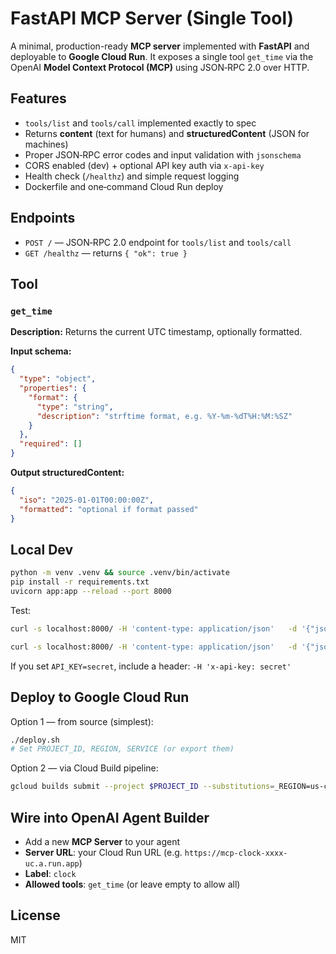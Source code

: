 
# FastAPI MCP Server (Single Tool)

A minimal, production-ready **MCP server** implemented with **FastAPI** and deployable to **Google Cloud Run**. It exposes a single tool `get_time` via the OpenAI **Model Context Protocol (MCP)** using JSON‑RPC 2.0 over HTTP.

## Features
- `tools/list` and `tools/call` implemented exactly to spec
- Returns **content** (text for humans) and **structuredContent** (JSON for machines)
- Proper JSON‑RPC error codes and input validation with `jsonschema`
- CORS enabled (dev) + optional API key auth via `x-api-key`
- Health check (`/healthz`) and simple request logging
- Dockerfile and one‑command Cloud Run deploy

## Endpoints
- `POST /` — JSON‑RPC 2.0 endpoint for `tools/list` and `tools/call`
- `GET /healthz` — returns `{ "ok": true }`

## Tool
### `get_time`
**Description:** Returns the current UTC timestamp, optionally formatted.

**Input schema:**
```json
{
  "type": "object",
  "properties": {
    "format": {
      "type": "string",
      "description": "strftime format, e.g. %Y-%m-%dT%H:%M:%SZ"
    }
  },
  "required": []
}
```

**Output structuredContent:**
```json
{
  "iso": "2025-01-01T00:00:00Z",
  "formatted": "optional if format passed"
}
```

## Local Dev
```bash
python -m venv .venv && source .venv/bin/activate
pip install -r requirements.txt
uvicorn app:app --reload --port 8000
```

Test:
```bash
curl -s localhost:8000/ -H 'content-type: application/json'   -d '{"jsonrpc":"2.0","id":1,"method":"tools/list","params":{}}' | jq

curl -s localhost:8000/ -H 'content-type: application/json'   -d '{"jsonrpc":"2.0","id":2,"method":"tools/call","params":{"name":"get_time","arguments":{"format":"%Y-%m-%dT%H:%M:%SZ"}}}' | jq
```

If you set `API_KEY=secret`, include a header: `-H 'x-api-key: secret'`

## Deploy to Google Cloud Run
Option 1 — from source (simplest):
```bash
./deploy.sh
# Set PROJECT_ID, REGION, SERVICE (or export them)
```

Option 2 — via Cloud Build pipeline:
```bash
gcloud builds submit --project $PROJECT_ID --substitutions=_REGION=us-central1,_SERVICE=mcp-clock
```

## Wire into OpenAI Agent Builder
- Add a new **MCP Server** to your agent
- **Server URL**: your Cloud Run URL (e.g. `https://mcp-clock-xxxx-uc.a.run.app`)
- **Label**: `clock`
- **Allowed tools**: `get_time` (or leave empty to allow all)

## License
MIT
